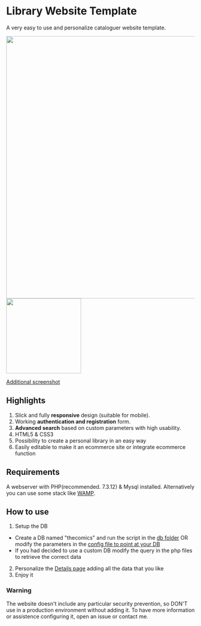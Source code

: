 # Library Website Template

A very easy to use and personalize cataloguer website template.

<img src="https://github.com/FabioPezzini/library_website_template/blob/master/img/screen/home_desk.png" width="700"> <img src="https://github.com/FabioPezzini/library_website_template/blob/master/img/screen/home_mob.png" width="200">


[Additional screenshot](img/screen/)

## Highlights
1. Slick and fully __responsive__ design (suitable for mobile).
2. Working __authentication and registration__ form.
3. __Advanced search__ based on custom parameters with high usability.
4. HTML5 & CSS3
5. Possibility to create a personal library in an easy way
6. Easily editable to make it an ecommerce site or integrate ecommerce function

## Requirements
A webserver with PHP(recommended. 7.3.12) & Mysql installed.
Alternatively you can use some stack like [WAMP](https://www.wampserver.com/en/).

## How to use
1. Setup the DB
 - Create a DB named "thecomics" and run the script in the [db folder](db) OR modify the parameters in the [config file to point at your DB](includes/config.php)
 - If you had decided to use a custom DB modify the query in the php files to retrieve the correct data
2. Personalize the [Details page](detail.php) adding all the data that you like
3. Enjoy it

### Warning
The website doesn't include any particular security prevention, so DON'T use in a production environment without adding it.
To have more information or assistence configuring it, open an issue or contact me.
